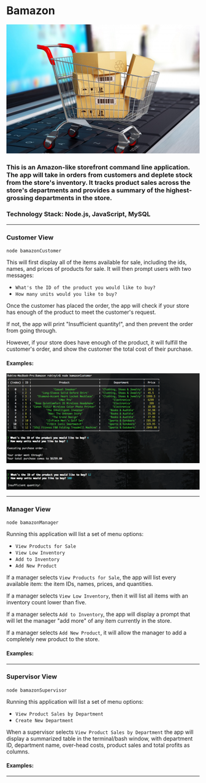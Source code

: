 # Bamazon

![Bamazon App](e-commerce.jpg)

### This is an Amazon-like storefront command line application. The app will take in orders from customers and deplete stock from the store's inventory. It tracks product sales across the store's departments and provides a summary of the highest-grossing departments in the store.

### Technology Stack: Node.js, JavaScript, MySQL

---

### Customer View

```
node bamazonCustomer
```

This will first display all of the items available for sale, including the ids, names, and prices of products for sale. It will then prompt users with two messages:

- `What's the ID of the product you would like to buy?`
- `How many units would you like to buy?`

Once the customer has placed the order, the app will check if your store has enough of the product to meet the customer's request.

If not, the app will print "Insufficient quantity!", and then prevent the order from going through.

However, if your store does have enough of the product, it will fulfill the customer's order, and show the customer the total cost of their purchase.

#### Examples:

![Customer App 01](customer01.png)

![Customer App 02](customer02.png)

---

### Manager View

```
node bamazonManager
```

Running this application will list a set of menu options:

- `View Products for Sale`
- `View Low Inventory`
- `Add to Inventory`
- `Add New Product`

If a manager selects `View Products for Sale`, the app will list every available item: the item IDs, names, prices, and quantities.

If a manager selects `View Low Inventory`, then it will list all items with an inventory count lower than five.

If a manager selects `Add to Inventory`, the app will display a prompt that will let the manager "add more" of any item currently in the store.

If a manager selects `Add New Product`, it will allow the manager to add a completely new product to the store.

#### Examples:

---

### Supervisor View

```
node bamazonSupervisor
```

Running this application will list a set of menu options:

- `View Product Sales by Department`
- `Create New Department`

When a supervisor selects `View Product Sales by Department` the app will display a summarized table in the terminal/bash window, with department ID, department name, over-head costs, product sales and total profits as columns.

#### Examples:

---
